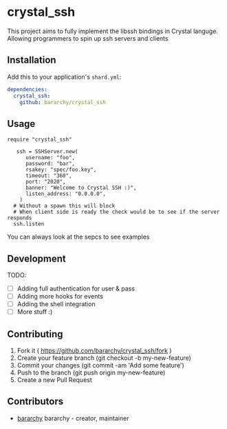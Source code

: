 # crystal_ssh

This project aims to fully implement the libssh bindings in Crystal languge.
Allowing programmers to spin up ssh servers and clients

## Installation

Add this to your application's `shard.yml`:

```yaml
dependencies:
  crystal_ssh:
    github: bararchy/crystal_ssh
```

## Usage

```crystal
require "crystal_ssh"

   ssh = SSHServer.new(
      username: "foo",
      password: "bar",
      rsakey: "spec/foo.key",
      timeout: "360",
      port: "2020",
      banner: "Welcome to Crystal SSH :)",
      listen_address: "0.0.0.0",
    ) 
  # Without a spawn this will block
  # When client side is ready the check would be to see if the server responds
  ssh.listen
```

You can always look at the sepcs to see examples 

## Development

TODO:  
* [ ] Adding full authentication for user & pass  
* [ ] Adding more hooks for events 
* [ ] Adding the shell integration  
* [ ] More stuff :)  

## Contributing

1. Fork it ( https://github.com/bararchy/crystal_ssh/fork )
2. Create your feature branch (git checkout -b my-new-feature)
3. Commit your changes (git commit -am 'Add some feature')
4. Push to the branch (git push origin my-new-feature)
5. Create a new Pull Request

## Contributors

- [bararchy](https://github.com/bararchy) bararchy - creator, maintainer
